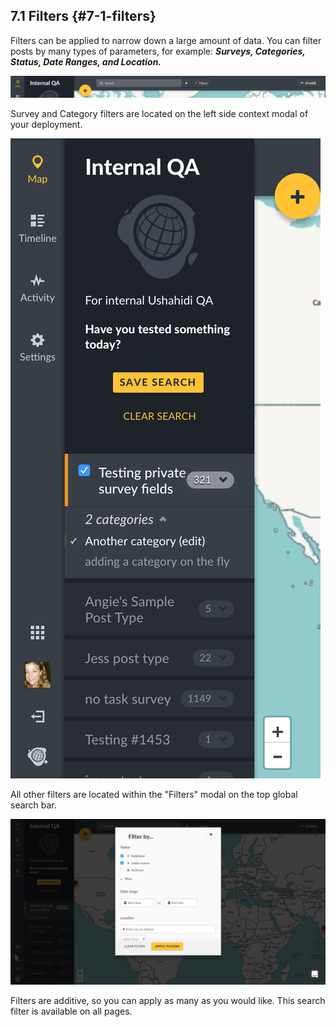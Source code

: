 ## 7.1 Filters {#7-1-filters}

Filters can be applied to narrow down a large amount of data. You can filter posts by many types of parameters, for example: **_Surveys, Categories, Status, Date Ranges, and Location._**

![Screen Shot 2017-05-31 at 1.17.51 PM.png](../assets/screen_shot_2017-05-31_at_11751_p.png)

Survey and Category filters are located on the left side context modal of your deployment.

![Screen Shot 2017-05-31 at 1.19.15 PM.png](../assets/screen_shot_2017-05-31_at_11915_p.png)

All other filters are located within the &quot;Filters&quot; modal on the top global search bar.

![Screen Shot 2017-05-31 at 1.20.15 PM.png](../assets/screen_shot_2017-05-31_at_12015_p.png)

Filters are additive, so you can apply as many as you would like. This search filter is available on all pages.